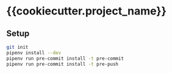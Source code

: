# {{cookiecutter.project_name}}


## Setup

```sh
git init
pipenv install --dev
pipenv run pre-commit install -t pre-commit
pipenv run pre-commit install -t pre-push
```
